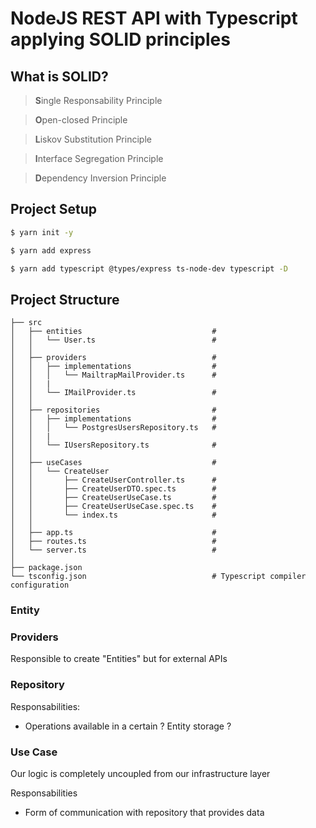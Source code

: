 # NodeJS REST API with Typescript applying SOLID principles

## What is SOLID?

> **S**ingle Responsability Principle

> **O**pen-closed Principle

> **L**iskov Substitution Principle

> **I**nterface Segregation Principle

> **D**ependency Inversion Principle


## Project Setup

```zsh
$ yarn init -y

$ yarn add express

$ yarn add typescript @types/express ts-node-dev typescript -D
```

## Project Structure

```
├── src
│   ├── entities                             #
│   │   └── User.ts                          # 
│   │
│   ├── providers                            # 
│   │   ├── implementations                  #
│   │   │   └── MailtrapMailProvider.ts      #
│   │   |
│   │   └── IMailProvider.ts                 # 
│   │
│   ├── repositories                         #
│   │   ├── implementations                  #
│   │   │   └── PostgresUsersRepository.ts   #
│   │   |
│   │   └── IUsersRepository.ts              # 
│   │
│   ├── useCases                             #
│   │   └── CreateUser          
│   │       ├── CreateUserController.ts      #
│   │       ├── CreateUserDTO.spec.ts        #
│   │       ├── CreateUserUseCase.ts         #
│   │       ├── CreateUserUseCase.spec.ts    #
│   │       └── index.ts                     #
│   │
│   ├── app.ts                               #
│   ├── routes.ts                            #
│   └── server.ts                            #
│ 
├── package.json
└── tsconfig.json                            # Typescript compiler configuration
```

### Entity


### Providers

Responsible to create "Entities" but for external APIs


### Repository

Responsabilities:
- Operations available in a certain ? Entity storage ? 

### Use Case

Our logic is completely uncoupled from our infrastructure layer

Responsabilities
- Form of communication with repository that provides data
 